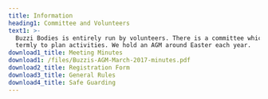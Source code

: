 ```yaml
---
title: Information
heading1: Committee and Volunteers
text1: >-
  Buzzi Bodies is entirely run by volunteers. There is a committee which meets
  termly to plan activities. We hold an AGM around Easter each year.
download1_title: Meeting Minutes
download1: /files/Buzzis-AGM-March-2017-minutes.pdf
download2_title: Registration Form
download3_title: General Rules
download4_title: Safe Guarding
---
```


